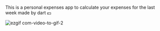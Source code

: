 This is a personal expenses app to calculate your expenses for the last week made by dart 💵

![ezgif com-video-to-gif-2](https://user-images.githubusercontent.com/79986157/150570730-1429f6e0-d140-4a94-ac28-cc46f1c470bf.gif)
